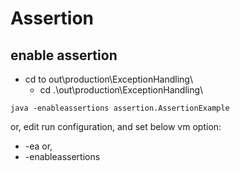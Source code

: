 # Assertion

## enable assertion

- cd to out\production\ExceptionHandling\
  - cd .\out\production\ExceptionHandling\
```shell
java -enableassertions assertion.AssertionExample
```

or,
edit run configuration, and set below vm option:  
- -ea  or,
- -enableassertions
  